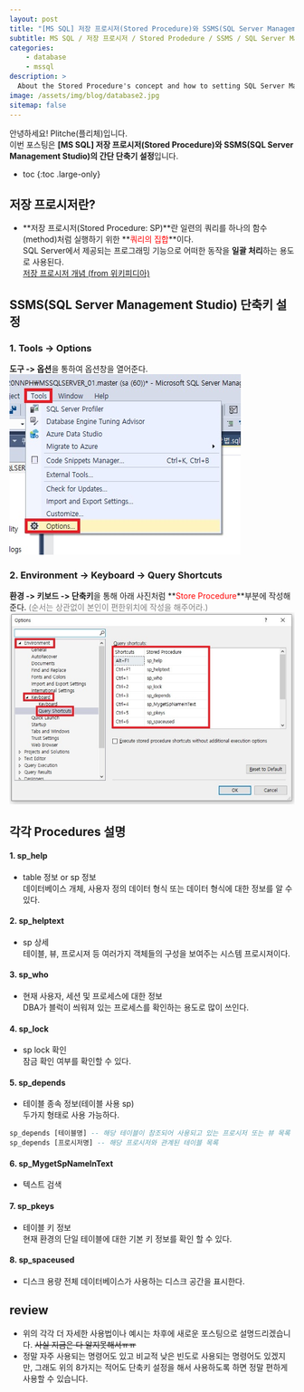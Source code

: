 ```yaml
---
layout: post
title: "[MS SQL] 저장 프로시저(Stored Procedure)와 SSMS(SQL Server Management Studio)의 간단 단축기 설정"
subtitle: MS SQL / 저장 프로시저 / Stored Prodedure / SSMS / SQL Server Management Studio / 단축키
categories:
    - database
    - mssql
description: >
  About the Stored Procedure's concept and how to setting SQL Server Management Studio.
image: /assets/img/blog/database2.jpg
sitemap: false
---
```


안녕하세요! Plitche(플리체)입니다.  
이번 포스팅은 **[MS SQL] 저장 프로시저(Stored Procedure)와 SSMS(SQL Server Management Studio)의 간단 단축기 설정**입니다.

* toc
{:toc .large-only}

## 저장 프로시저란?
* **저장 프로시저(Stored Procedure: SP)**란 일련의 쿼리를 하나의 함수(method)처럼 실행하기 위한 **<font color="red">쿼리의 집합</font>**이다.  
SQL Server에서 제공되는 프로그래밍 기능으로 어떠한 동작을 **일괄 처리**하는 용도로 사용된다.  
[저장 프로시저 개념 (from 위키피디아)](https://ko.wikipedia.org/wiki/%EC%A0%80%EC%9E%A5_%ED%94%84%EB%A1%9C%EC%8B%9C%EC%A0%80)

## SSMS(SQL Server Management Studio) 단축키 설정
### 1. Tools -> Options  
**도구 -> 옵션**을 통하여 옵션창을 열어준다.  
![](/assets/post/mssql/20210404/01.jpg)  
  
### 2. Environment -> Keyboard -> Query Shortcuts  
**환경 -> 키보드 -> 단축키**을 통해 아래 사진처럼 **<font color="Red">Store Procedure</font>**부분에 작성해준다.
<font color="gray">(순서는 상관없이 본인이 편한위치에 작성을 해주어라.)</font>
![](/assets/post/mssql/20210404/02.jpg)

## 각각 Procedures 설명
#### 1. sp_help
* table 정보 or sp 정보  
데이터베이스 개체, 사용자 정의 데이터 형식 또는 데이터 형식에 대한 정보를 알 수 있다.

#### 2. sp_helptext
* sp 상세  
테이블, 뷰, 프로시져 등 여러가지 객체들의 구성을 보여주는 시스템 프로시져이다.

#### 3. sp_who
* 현재 사용자, 세션 및 프로세스에 대한 정보  
DBA가 블럭이 씌워져 있는 프로세스를 확인하는 용도로 많이 쓰인다.

#### 4. sp_lock
* sp lock 확인  
잠금 확인 여부를 확인할 수 있다.

#### 5. sp_depends
* 테이블 종속 정보(테이블 사용 sp)  
두가지 형태로 사용 가능하다.  
```sql
sp_depends [테이블명] -- 해당 테이블이 참조되어 사용되고 있는 프로시저 또는 뷰 목록
sp_depends [프로시저명] -- 해당 프로시저와 관계된 테이블 목록
```

#### 6. sp_MygetSpNameInText
* 텍스트 검색

#### 7. sp_pkeys
* 테이블 키 정보  
현재 환경의 단일 테이블에 대한 기본 키 정보를 확인 할 수 있다.

#### 8. sp_spaceused
* 디스크 용량
전체 데이터베이스가 사용하는 디스크 공간을 표시한다.

## review
* 위의 각각 더 자세한 사용법이나 예시는 차후에 새로운 포스팅으로 설명드리겠습니다. ~~사실 지금은 다 알지못해서ㅠㅠ~~  
* 정말 자주 사용되는 명령어도 있고 비교적 낮은 빈도로 사용되는 명령어도 있겠지만, 그래도 위의 8가지는 적어도 단축키 설정을 해서 사용하도록 하면 정말 편하게 사용할 수 있습니다.
